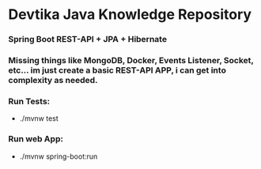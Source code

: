 # Devtika Java Knowledge Repository

### Spring Boot REST-API + JPA + Hibernate
### Missing things like MongoDB, Docker, Events Listener, Socket, etc... im just create a basic REST-API APP, i can get into complexity as needed.

### Run Tests:
- ./mvnw test


### Run web App:
- ./mvnw spring-boot:run
